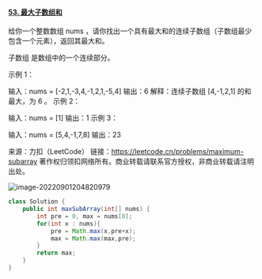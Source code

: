 #### [53. 最大子数组和](https://leetcode.cn/problems/maximum-subarray/)

给你一个整数数组 nums ，请你找出一个具有最大和的连续子数组（子数组最少包含一个元素），返回其最大和。

子数组 是数组中的一个连续部分。

 

示例 1：

输入：nums = [-2,1,-3,4,-1,2,1,-5,4]
输出：6
解释：连续子数组 [4,-1,2,1] 的和最大，为 6 。
示例 2：

输入：nums = [1]
输出：1
示例 3：

输入：nums = [5,4,-1,7,8]
输出：23

来源：力扣（LeetCode）
链接：https://leetcode.cn/problems/maximum-subarray
著作权归领扣网络所有。商业转载请联系官方授权，非商业转载请注明出处。

![image-20220901204820979](https://gitee.com/lulupic/host/raw/master/picHost/image-20220901204820979.png)

```java
class Solution {
    public int maxSubArray(int[] nums) {
        int pre = 0, max = nums[0];
        for(int x : nums){
            pre = Math.max(x,pre+x);
            max = Math.max(max,pre);
        }
        return max;
    }
}
```

